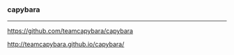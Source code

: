 ### capybara
---

https://github.com/teamcapybara/capybara

http://teamcapybara.github.io/capybara/



















